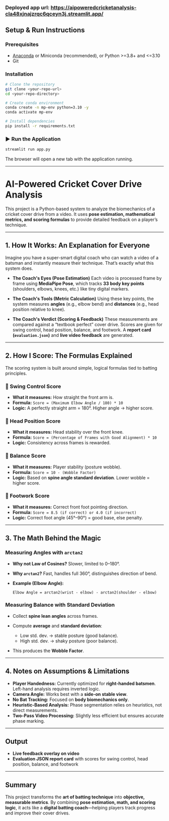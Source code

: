 ### Deployed app url: https://aipoweredcricketanalysis-cla48xjnajzrqc6qceyn3j.streamlit.app/

## Setup & Run Instructions

###  Prerequisites

* [Anaconda](https://www.anaconda.com/) or Miniconda (recommended), or Python >=3.8+ and <=3.10
* Git

### Installation

```bash
# Clone the repository
git clone <your-repo-url>
cd <your-repo-directory>

# Create conda environment
conda create -n mp-env python=3.10 -y
conda activate mp-env

# Install dependencies
pip install -r requirements.txt
```

### ▶ Run the Application

```bash
streamlit run app.py
```

The browser will open a new tab with the application running.

---





# AI-Powered Cricket Cover Drive Analysis

This project is a Python-based system to analyze the biomechanics of a cricket cover drive from a video. It uses **pose estimation, mathematical metrics, and scoring formulas** to provide detailed feedback on a player’s technique.

---

## 1. How It Works: An Explanation for Everyone

Imagine you have a super-smart digital coach who can watch a video of a batsman and instantly measure their technique. That’s exactly what this system does.

* **The Coach's Eyes (Pose Estimation)**
  Each video is processed frame by frame using **MediaPipe Pose**, which tracks **33 body key points** (shoulders, elbows, knees, etc.) like tiny digital markers.

* **The Coach's Tools (Metric Calculation)**
  Using these key points, the system measures **angles** (e.g., elbow bend) and **distances** (e.g., head position relative to knee).

* **The Coach's Verdict (Scoring & Feedback)**
  These measurements are compared against a “textbook perfect” cover drive. Scores are given for swing control, head position, balance, and footwork.
  A **report card (`evaluation.json`)** and **live video feedback** are generated.

---

## 2. How I Score: The Formulas Explained

The scoring system is built around simple, logical formulas tied to batting principles.

### 🔹 Swing Control Score

* **What it measures:** How straight the front arm is.
* **Formula:**
  `Score = (Maximum Elbow Angle / 180) * 10`
* **Logic:** A perfectly straight arm = 180°. Higher angle → higher score.

### 🔹 Head Position Score

* **What it measures:** Head stability over the front knee.
* **Formula:**
  `Score = (Percentage of Frames with Good Alignment) * 10`
* **Logic:** Consistency across frames is rewarded.

### 🔹 Balance Score

* **What it measures:** Player stability (posture wobble).
* **Formula:**
  `Score = 10 - (Wobble Factor)`
* **Logic:** Based on **spine angle standard deviation**. Lower wobble = higher score.

### 🔹 Footwork Score

* **What it measures:** Correct front foot pointing direction.
* **Formula:**
  `Score = 8.5 (if correct) or 4.0 (if incorrect)`
* **Logic:** Correct foot angle (45°–90°) = good base, else penalty.

---

## 3. The Math Behind the Magic

### Measuring Angles with `arctan2`

* **Why not Law of Cosines?** Slower, limited to 0–180°.
* **Why `arctan2`?** Fast, handles full 360°, distinguishes direction of bend.
* **Example (Elbow Angle):**

  ```
  Elbow Angle = arctan2(wrist - elbow) - arctan2(shoulder - elbow)
  ```

### Measuring Balance with Standard Deviation

* Collect **spine lean angles** across frames.
* Compute **average** and **standard deviation**:

  * Low std. dev. → stable posture (good balance).
  * High std. dev. → shaky posture (poor balance).
* This produces the **Wobble Factor**.

---



## 4. Notes on Assumptions & Limitations

* **Player Handedness:** Currently optimized for **right-handed batsmen**. Left-hand analysis requires inverted logic.
* **Camera Angle:** Works best with a **side-on stable view**.
* **No Bat Tracking:** Focused on **body biomechanics only**.
* **Heuristic-Based Analysis:** Phase segmentation relies on heuristics, not direct measurements.
* **Two-Pass Video Processing:** Slightly less efficient but ensures accurate phase marking.

---

##  Output

* **Live feedback overlay on video**
* **Evaluation JSON report card** with scores for swing control, head position, balance, and footwork

---

## Summary

This project transforms the **art of batting technique** into **objective, measurable metrics**. By combining **pose estimation, math, and scoring logic**, it acts like a **digital batting coach**—helping players track progress and improve their cover drives.
